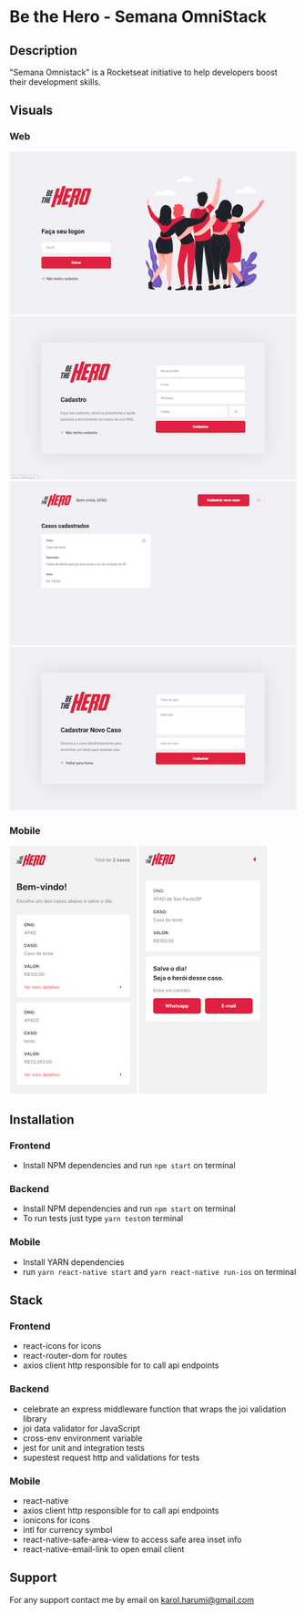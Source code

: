 # Be the Hero - Semana OmniStack

## Description
"Semana Omnistack" is a Rocketseat initiative to help developers boost their development skills.

## Visuals

### Web

![Web Login](/assets/images/web1.png) 
![Web Ong Register](/assets/images/web2.png)
![Web Incidents](/assets/images/web3.png) 
![Web Register Incident](/assets/images/web4.png)

### Mobile

![Mobile Incidents](/assets/images/mobile1.png) 
![Mobile Details](/assets/images/mobile2.png)

## Installation

### Frontend
- Install NPM dependencies and run `npm start` on terminal

### Backend
- Install NPM dependencies and run `npm start` on terminal
- To run tests just type `yarn test`on terminal

### Mobile
- Install YARN dependencies
- run `yarn react-native start` and `yarn react-native run-ios` on terminal

## Stack

### Frontend
- react-icons for icons
- react-router-dom for routes
- axios client http responsible for to call api endpoints

### Backend
- celebrate an express middleware function that wraps the joi validation library
- joi data validator for JavaScript
- cross-env environment variable
- jest for unit and integration tests
- supestest request http and validations for tests

### Mobile
- react-native
- axios client http responsible for to call api endpoints
- ionicons for icons
- intl for currency symbol
- react-native-safe-area-view to access safe area inset info
- react-native-email-link to open email client

## Support
For any support contact me by email on karol.harumi@gmail.com